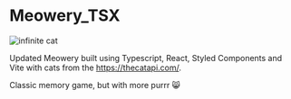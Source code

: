 # Meowery_TSX
![infinite cat](https://media.giphy.com/media/I8KtXBQxlfC3tGnRYj/giphy.gif)


Updated Meowery built using Typescript, React, Styled Components and Vite with cats from the https://thecatapi.com/.

Classic memory game, but with more purrr :smile_cat:


